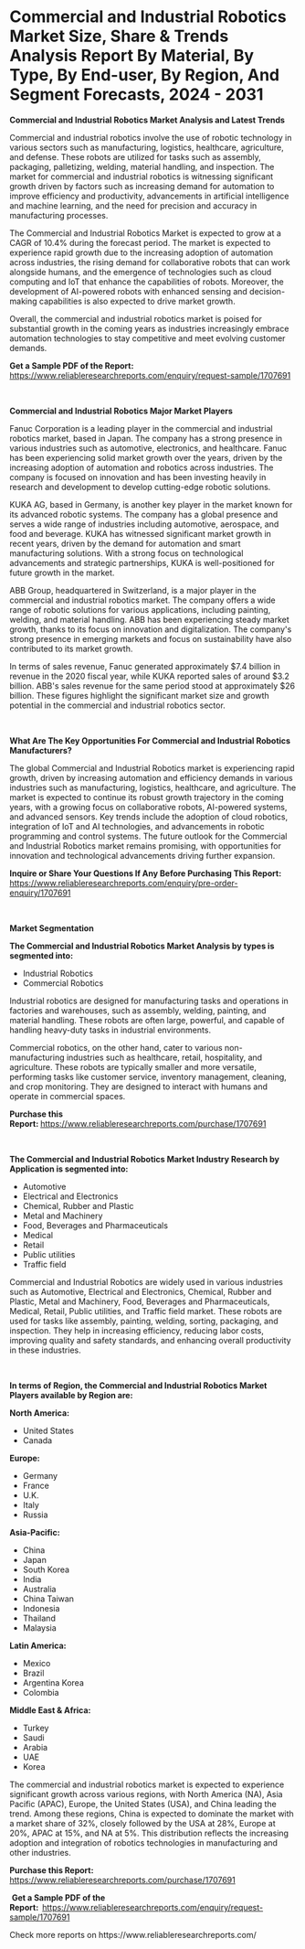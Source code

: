 <p><h1>Commercial and Industrial Robotics Market Size, Share & Trends Analysis Report By Material, By Type, By End-user, By Region, And Segment Forecasts, 2024 - 2031</h1></p><p><strong>Commercial and Industrial Robotics Market Analysis and Latest Trends</strong></p>
<p><p>Commercial and industrial robotics involve the use of robotic technology in various sectors such as manufacturing, logistics, healthcare, agriculture, and defense. These robots are utilized for tasks such as assembly, packaging, palletizing, welding, material handling, and inspection. The market for commercial and industrial robotics is witnessing significant growth driven by factors such as increasing demand for automation to improve efficiency and productivity, advancements in artificial intelligence and machine learning, and the need for precision and accuracy in manufacturing processes.</p><p>The Commercial and Industrial Robotics Market is expected to grow at a CAGR of 10.4% during the forecast period. The market is expected to experience rapid growth due to the increasing adoption of automation across industries, the rising demand for collaborative robots that can work alongside humans, and the emergence of technologies such as cloud computing and IoT that enhance the capabilities of robots. Moreover, the development of AI-powered robots with enhanced sensing and decision-making capabilities is also expected to drive market growth.</p><p>Overall, the commercial and industrial robotics market is poised for substantial growth in the coming years as industries increasingly embrace automation technologies to stay competitive and meet evolving customer demands.</p></p>
<p><strong>Get a Sample PDF of the Report:&nbsp;</strong> <a href="https://www.reliableresearchreports.com/enquiry/request-sample/1707691">https://www.reliableresearchreports.com/enquiry/request-sample/1707691</a></p>
<p>&nbsp;</p>
<p><strong>Commercial and Industrial Robotics Major Market Players</strong></p>
<p><p>Fanuc Corporation is a leading player in the commercial and industrial robotics market, based in Japan. The company has a strong presence in various industries such as automotive, electronics, and healthcare. Fanuc has been experiencing solid market growth over the years, driven by the increasing adoption of automation and robotics across industries. The company is focused on innovation and has been investing heavily in research and development to develop cutting-edge robotic solutions.</p><p>KUKA AG, based in Germany, is another key player in the market known for its advanced robotic systems. The company has a global presence and serves a wide range of industries including automotive, aerospace, and food and beverage. KUKA has witnessed significant market growth in recent years, driven by the demand for automation and smart manufacturing solutions. With a strong focus on technological advancements and strategic partnerships, KUKA is well-positioned for future growth in the market.</p><p>ABB Group, headquartered in Switzerland, is a major player in the commercial and industrial robotics market. The company offers a wide range of robotic solutions for various applications, including painting, welding, and material handling. ABB has been experiencing steady market growth, thanks to its focus on innovation and digitalization. The company's strong presence in emerging markets and focus on sustainability have also contributed to its market growth.</p><p>In terms of sales revenue, Fanuc generated approximately $7.4 billion in revenue in the 2020 fiscal year, while KUKA reported sales of around $3.2 billion. ABB's sales revenue for the same period stood at approximately $26 billion. These figures highlight the significant market size and growth potential in the commercial and industrial robotics sector.</p></p>
<p>&nbsp;</p>
<p><strong>What Are The Key Opportunities For Commercial and Industrial Robotics Manufacturers?</strong></p>
<p><p>The global Commercial and Industrial Robotics market is experiencing rapid growth, driven by increasing automation and efficiency demands in various industries such as manufacturing, logistics, healthcare, and agriculture. The market is expected to continue its robust growth trajectory in the coming years, with a growing focus on collaborative robots, AI-powered systems, and advanced sensors. Key trends include the adoption of cloud robotics, integration of IoT and AI technologies, and advancements in robotic programming and control systems. The future outlook for the Commercial and Industrial Robotics market remains promising, with opportunities for innovation and technological advancements driving further expansion.</p></p>
<p><strong>Inquire or Share Your Questions If Any Before Purchasing This Report:</strong> <a href="https://www.reliableresearchreports.com/enquiry/pre-order-enquiry/1707691">https://www.reliableresearchreports.com/enquiry/pre-order-enquiry/1707691</a></p>
<p>&nbsp;</p>
<p><strong>Market Segmentation</strong></p>
<p><strong>The Commercial and Industrial Robotics Market Analysis by types is segmented into:</strong></p>
<p><ul><li>Industrial Robotics</li><li>Commercial Robotics</li></ul></p>
<p><p>Industrial robotics are designed for manufacturing tasks and operations in factories and warehouses, such as assembly, welding, painting, and material handling. These robots are often large, powerful, and capable of handling heavy-duty tasks in industrial environments.</p><p>Commercial robotics, on the other hand, cater to various non-manufacturing industries such as healthcare, retail, hospitality, and agriculture. These robots are typically smaller and more versatile, performing tasks like customer service, inventory management, cleaning, and crop monitoring. They are designed to interact with humans and operate in commercial spaces.</p></p>
<p><strong>Purchase this Report:&nbsp;</strong><a href="https://www.reliableresearchreports.com/purchase/1707691">https://www.reliableresearchreports.com/purchase/1707691</a></p>
<p>&nbsp;</p>
<p><strong>The Commercial and Industrial Robotics Market Industry Research by Application is segmented into:</strong></p>
<p><ul><li>Automotive</li><li>Electrical and Electronics</li><li>Chemical, Rubber and Plastic</li><li>Metal and Machinery</li><li>Food, Beverages and Pharmaceuticals</li><li>Medical</li><li>Retail</li><li>Public utilities</li><li>Traffic field</li></ul></p>
<p><p>Commercial and Industrial Robotics are widely used in various industries such as Automotive, Electrical and Electronics, Chemical, Rubber and Plastic, Metal and Machinery, Food, Beverages and Pharmaceuticals, Medical, Retail, Public utilities, and Traffic field market. These robots are used for tasks like assembly, painting, welding, sorting, packaging, and inspection. They help in increasing efficiency, reducing labor costs, improving quality and safety standards, and enhancing overall productivity in these industries.</p></p>
<p>&nbsp;</p>
<p><strong>In terms of Region, the Commercial and Industrial Robotics Market Players available by Region are:</strong></p>
<p>
    <p> <strong> North America: </strong>
        <ul>
            <li>United States</li>
            <li>Canada</li>
        </ul>
        </p> 
    <p> <strong> Europe: </strong>
        <ul>
            <li>Germany</li>
            <li>France</li>
            <li>U.K.</li>
            <li>Italy</li>
            <li>Russia</li>
        </ul>
        </p> 
    <p> <strong> Asia-Pacific: </strong>
        <ul>
            <li>China</li>
            <li>Japan</li>
            <li>South Korea</li>
            <li>India</li>
            <li>Australia</li>
            <li>China Taiwan</li>
            <li>Indonesia</li>
            <li>Thailand</li>
            <li>Malaysia</li>
        </ul>
        </p> 
    <p> <strong> Latin America: </strong>
        <ul>
            <li>Mexico</li>
            <li>Brazil</li>
            <li>Argentina Korea</li>
            <li>Colombia</li>
        </ul>
        </p> 
    <p> <strong> Middle East & Africa: </strong>
        <ul>
            <li>Turkey</li>
            <li>Saudi</li>
            <li>Arabia</li>
            <li>UAE</li>
            <li>Korea</li>
        </ul>
    </p>
    </p>
<p><p>The commercial and industrial robotics market is expected to experience significant growth across various regions, with North America (NA), Asia Pacific (APAC), Europe, the United States (USA), and China leading the trend. Among these regions, China is expected to dominate the market with a market share of 32%, closely followed by the USA at 28%, Europe at 20%, APAC at 15%, and NA at 5%. This distribution reflects the increasing adoption and integration of robotics technologies in manufacturing and other industries.</p></p>
<p><strong>Purchase this Report: </strong><a href="https://www.reliableresearchreports.com/purchase/1707691">https://www.reliableresearchreports.com/purchase/1707691</a></p>
<p>&nbsp;<strong>Get a Sample PDF of the Report:&nbsp;&nbsp;</strong><a href="https://www.reliableresearchreports.com/enquiry/request-sample/1707691">https://www.reliableresearchreports.com/enquiry/request-sample/1707691</a></p>
<p><strong></strong></p>
<p>Check more reports on https://www.reliableresearchreports.com/</p>